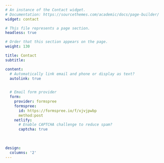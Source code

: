 ```yaml
---
# An instance of the Contact widget.
# Documentation: https://sourcethemes.com/academic/docs/page-builder/
widget: contact

# This file represents a page section.
headless: true

# Order that this section appears on the page.
weight: 130

title: Contact
subtitle:

content:
  # Automatically link email and phone or display as text?
  autolink: true

  
  # Email form provider
  form:
    provider: formspree
    formspree:
      id: https://formspree.io/f/xjvjpwbp
      method:post
    netlify:
      # Enable CAPTCHA challenge to reduce spam?
      captcha: true
      
      
      
design:
  columns: '2'
---
```

